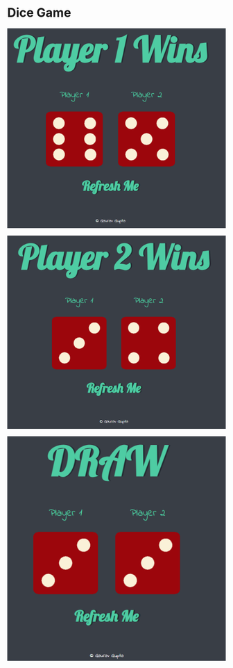 # Dice Game
![image](https://github.com/gauravgupta916/Dice-Game/blob/master/images/player-1.png?raw=true)

![image](https://github.com/gauravgupta916/Dice-Game/blob/master/images/player-2.png?raw=true)

![image](https://github.com/gauravgupta916/Dice-Game/blob/master/images/draw.png?raw=true)